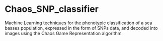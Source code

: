 # Chaos_SNP_classifier
Machine Learning techniques for the phenotypic classification of a sea basses population, expressed in the form of SNPs data, and decoded into images using the Chaos Game Representation algorithm
